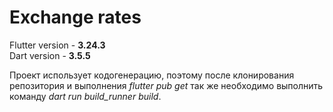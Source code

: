 # Exchange rates

Flutter version - **3.24.3**<br/>
Dart version - **3.5.5**

Проект использует кодогенерацию, поэтому после клонирования репозитория и выполнения *flutter pub get* так же необходимо выполнить команду *dart run build_runner build*.